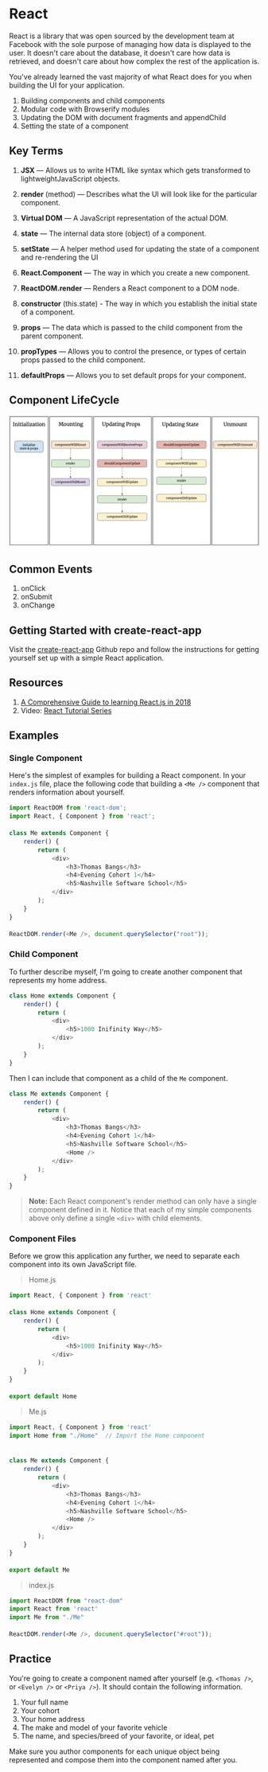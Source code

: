 # React

React is a library that was open sourced by the development team at Facebook with the sole purpose of managing how data is displayed to the user. It doesn't care about the database, it doesn't care how data is retrieved, and doesn't care about how complex the rest of the application is.

You've already learned the vast majority of what React does for you when building the UI for your application.

1. Building components and child components
1. Modular code with Browserify modules
1. Updating the DOM with document fragments and appendChild
1. Setting the state of a component

## Key Terms

1. **JSX** — Allows us to write HTML like syntax which gets
transformed to lightweightJavaScript objects.

1. **render** (method) — Describes what the UI will look like for the particular component.

1. **Virtual DOM** — A JavaScript representation of the actual DOM.

1. **state** — The internal data store (object) of a component.

1. **setState** — A helper method used for updating the state of a component and re-rendering the UI

1. **React.Component** — The way in which you create a new component.

1. **ReactDOM.render** — Renders a React component to a DOM node.

1. **constructor** (this.state) - The way in which you establish the initial state of a component.

1. **props** — The data which is passed to the child component from the parent component.

1. **propTypes** — Allows you to control the presence, or types of certain props passed to the child component.

1. **defaultProps** — Allows you to set default props for your component.

## Component LifeCycle

![component lifecycle](./images/react-component-lifecycle.png)

## Common Events

1. onClick
1. onSubmit
1. onChange

## Getting Started with create-react-app

Visit the [create-react-app](https://github.com/facebook/create-react-app/) Github repo and follow the instructions for getting yourself set up with a simple React application.

## Resources

1. [A Comprehensive Guide to learning React.js in 2018](https://tylermcginnis.com/reactjs-tutorial-a-comprehensive-guide-to-building-apps-with-react/)
1. Video: [React Tutorial Series](https://www.youtube.com/watch?v=MhkGQAoc7bc&list=PLoYCgNOIyGABj2GQSlDRjgvXtqfDxKm5b)

## Examples

### Single Component

Here's the simplest of examples for building a React component. In your `index.js` file, place the following code that building a `<Me />` component that renders information about yourself.

```js
import ReactDOM from 'react-dom';
import React, { Component } from 'react';

class Me extends Component {
    render() {
        return (
            <div>
                <h3>Thomas Bangs</h3>
                <h4>Evening Cohort 1</h4>
                <h5>Nashville Software School</h5>
            </div>
        );
    }
}

ReactDOM.render(<Me />, document.querySelector("root"));
```

### Child Component

To further describe myself, I'm going to create another component that represents my home address.

```js
class Home extends Component {
    render() {
        return (
            <div>
                <h5>1000 Inifinity Way</h5>
            </div>
        );
    }
}
```

Then I can include that component as a child of the `Me` component.

```js
class Me extends Component {
    render() {
        return (
            <div>
                <h3>Thomas Bangs</h3>
                <h4>Evening Cohort 1</h4>
                <h5>Nashville Software School</h5>
                <Home />
            </div>
        );
    }
}
```

> **Note:** Each React component's render method can only have a single component defined in it. Notice that each of my simple components above only define a single `<div>` with child elements.

### Component Files

Before we grow this application any further, we need to separate each component into its own JavaScript file.

> Home.js

```js
import React, { Component } from 'react'

class Home extends Component {
    render() {
        return (
            <div>
                <h5>1000 Inifinity Way</h5>
            </div>
        );
    }
}

export default Home
```

> Me.js

```js
import React, { Component } from 'react'
import Home from "./Home"  // Import the Home component


class Me extends Component {
    render() {
        return (
            <div>
                <h3>Thomas Bangs</h3>
                <h4>Evening Cohort 1</h4>
                <h5>Nashville Software School</h5>
                <Home />
            </div>
        );
    }
}

export default Me
```

> index.js

```js
import ReactDOM from "react-dom"
import React from 'react'
import Me from "./Me"

ReactDOM.render(<Me />, document.querySelector("#root"));
```

## Practice

You're going to create a component named after yourself (e.g. `<Thomas />`, or `<Evelyn />` or `<Priya />`). It should contain the following information.

1. Your full name
1. Your cohort
1. Your home address
1. The make and model of your favorite vehicle
1. The name, and species/breed of your favorite, or ideal, pet

Make sure you author components for each unique object being represented and compose them into the component named after you.
